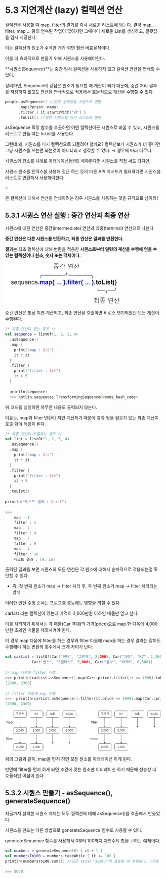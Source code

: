 # 5.3 지연계산 (lazy) 컬렉션 연산

컬렉션을 사용할 때 map, filter의 결과를 즉시 새로운 리스트에 담는다. 결국 map, filter, map … 등의 연속된 작업이 많아지면 그때마다 새로운 List를 생성하고, 결괏값을 임시 저장한다.

이는 컬렉션의 원소가 수백만 개가 되면 훨씬 비효율적이다.

이를 더 효과적으로 만들기 위해 시퀀스를 사용해야한다.

**시퀀스(Sequence)**는 중간 임시 컬렉션을 사용하지 않고 컬렉션 연산을 연쇄할 수 있다.

정리하면, Sequence의 강점은 원소가 필요할 때 계산이 되기 때문에, 중간 처리 결과를 저장하지 않고도 연산을 연쇄적으로 적용해서 효율적으로 계산을 수행할 수 있다.

```kotlin
people.asSequence() //원본 컬렉션을 시퀀스로 변환
      .map(Person::name)
      .filter { it.startsWith("김") }
      .toList() //결과 시퀀스를 다시 리스트로 변환
```

asSequence 확장 함수를 호출하면 어떤 컬렉션이든 시퀀스로 바꿀 수 있고, 시퀀스를 리스트로 만들 때는 toList를 사용한다.

그런데 왜, 시퀀스를 다시 컬렉션으로 되돌려야 할까요? 컬렉션보다 시퀀스가 더 좋다면 그냥 시퀀스를 쓰는면 되는것이 아니냐라고 생각할 수 있다. → 경우에 따라 다르다.

시퀀스의 원소를 차례로 이터레이션(반복) 해야한다면 시퀀스를 직접 써도 되지만,

시퀀스 원소를 인덱스를 사용해 접근 하는 등의 다른 API 메서드가 필요하다면 시퀀스를 리스트로 변환해서 사용해야한다.

<aside>
💡

큰 컬렉션에 대해서 연산을 연쇄하려는 경우 시퀀스를 사용하는 것을 규칙으로 삼아라!

</aside>

## 5.3.1 시퀀스 연산 실행 : 중간 연산과 최종 연산

시퀀스에 대한 연산은 중간(intermediate) 연산과 최종(terminal) 연산으로 나뉜다.

**중간 연산은 다른 시퀀스를 반환하고, 최종 연산은 결과를 반환한다.**

**결과는** 최초 컬렉션에 대해 변환을 적용한 **시퀀스로부터 일련의 계산을 수행해 얻을 수 있는 컬렉션이나 원소, 숫자 또는 객체이다.**

![image.png](./image/image2.png)

중간 연산은 항상 지연 계산되고, 최종 연산을 호출하면 비로소 연기되었던 모든 계산이 수행된다.

```kotlin
/* 최종 연산이 없는 경우 */
val sequence = listOf(1, 2, 3, 4)
  .asSequence()
  .map {
    print("map : $it")
    it * it
  }
  .filter {
    print("filter : $it")
    it > 5
  }

  println(sequence)
  >>> kotlin.sequences.TransformingSequence@<some_hash_code>
```

위 코드를 실행하면 아무런 내용도 출력되지 않는다.

이유는, map과 filter 변환이 지연 계산되기 때문에 결과 얻을 필요가 있는 최종 계산이 호출 돼야 적용이 된다.

```kotlin
/* 최종 연산이 호출되는 경우 */
val list = listOf(1, 2, 3, 4)
  .asSequence()
  .map {
    print("map : $it")
    it * it
  }
  .filter {
    print("filter : $it")
    it > 5
  }
  .toList()

println("리스트 결과 : $list")

>>>
	map : 1
	filter : 1
	map : 2
	filter : 4
	map : 3
	filter : 9
	map : 4
	filter : 16
	리스트 결과 : [9, 16]
```

출력된 결과를 보면 시퀀스의 모든 연산은 각 원소에 대해서 순차적으로 적용되는걸 확인할 수 있다.

- 즉, 첫 번째 원소가 map -> filter 처리 후, 두 번째 원소가 map -> filter 처리되는 방식

이러한 연산 수행 순서는 프로그램 성능에도 영향을 끼칠 수 있다.

carList 라는 컬렉션이 있는데 가격이 4,000만원 이하인 매물만 얻고 싶다.

이를 처리하기 위해서는 각 매물(Car 객체)의 가격(price)으로 map 한 다음에 4,000만원 초과인 매물을 제외시켜야 한다.

이 경우 map 다음에 filter를 하는 경우와 filter 다음에 map을 하는 경우 결과는 같아도 수행해야 하는 변환의 횟수에서 크게 차이가 난다.

```kotlin
val carList = listOf(Car("현대", "그랜저", 2,090), Car("기아", "K7", 2,300),
			Car("벤츠", "S클래스", 5,000), Car("볼보", "XC90", 8,500))

// map 다음에 filter 수행
>>> println(carList.asSequence().map(Car::price).filter{it <= 4000}.toList())
[2090, 2300]

// filter 다음에 map 수행
>>>  println(carList.asSequence().filter{it.price <= 4000}.map(Car::price).toList())
[2090, 2300]
```

![image.png](./image/image3.png)

위의 그림과 같이, map을 먼저 하면 모든 원소를 이터레이션 하게 된다.

반면에 filter를 먼저 하게 되면 조건에 맞는 원소만 이터레이션 하기 때문에 성능상 더 효율적인 이점이 있다.

## 5.3.2 시퀀스 만들기 **-  asSequence(), generateSequence()**

지금까지 살펴본 시퀀스 예제는 모두 컬렉션에 대해 asSequence()를 호출해서 만들었다.

시퀀스를 만드는 다른 방법으로 generateSequence 함수도 사용할 수 있다.

generateSequence 함수를 사용해서 0부터 100까지 자연수의 합을 구하는 예제이다.

```kotlin
val numbers = generateSequence(0) { it + 1 }
val numbersTo100 = numbers.takeWhile { it <= 100 }
println(numbersTo100.sum()) //모든 연산은 "sum()"이 호출될 때 수행된다. (최종 연산)

>>> 5050
```